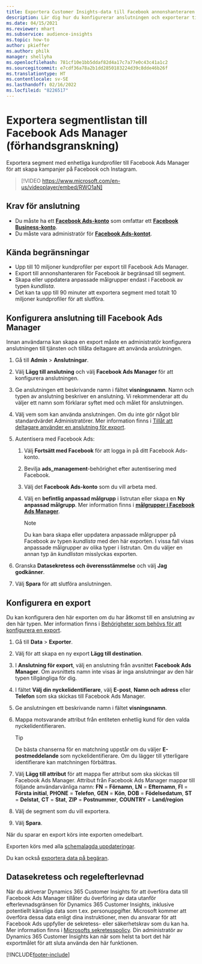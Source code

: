 ```yaml
---
title: Exportera Customer Insights-data till Facebook annonshanteraren (innehåller videoklipp)
description: Lär dig hur du konfigurerar anslutningen och exporterar till Facebook Ads Manager.
ms.date: 04/15/2021
ms.reviewer: mhart
ms.subservice: audience-insights
ms.topic: how-to
author: pkieffer
ms.author: philk
manager: shellyha
ms.openlocfilehash: 781cf10e1bb5ddaf82d4a17c7a77e0c43c41a1c2
ms.sourcegitcommit: e7cdf36a78a2b1dd2850183224d39c8dde46b26f
ms.translationtype: HT
ms.contentlocale: sv-SE
ms.lasthandoff: 02/16/2022
ms.locfileid: "8226517"
---
```

# <a name="export-segments-list-to-facebook-ads-manager-preview"></a>Exportera segmentlistan till Facebook Ads Manager (förhandsgranskning)

Exportera segment med enhetliga kundprofiler till Facebook Ads Manager för att skapa kampanjer på Facebook och Instagram.

> [!VIDEO https://www.microsoft.com/en-us/videoplayer/embed/RWO1aN]

## <a name="prerequisites-for-connection"></a>Krav för anslutning

- Du måste ha ett [**Facebook Ads-konto**](https://www.facebook.com/business/learn/lessons/step-by-step-ads-manager-account) som omfattar ett [**Facebook Business-konto**](https://business.facebook.com/).
- Du måste vara administratör för [**Facebook Ads-kontot**](https://www.facebook.com/business/learn/lessons/step-by-step-ads-manager-account).

## <a name="known-limitations"></a>Kända begränsningar

- Upp till 10 miljoner kundprofiler per export till Facebook Ads Manager.
- Export till annonshanteraren för Facebook är begränsad till segment.
- Skapa eller uppdatera anpassade målgrupper endast i Facebook av typen *kundlista*.
- Det kan ta upp till 90 minuter att exportera segment med totalt 10 miljoner kundprofiler för att slutföra.

## <a name="set-up-connection-to-facebook-ads-manager"></a>Konfigurera anslutning till Facebook Ads Manager

Innan användarna kan skapa en export måste en administratör konfigurera anslutningen till tjänsten och tillåta deltagare att använda anslutningen.

1. Gå till **Admin** > **Anslutningar**.

1. Välj **Lägg till anslutning** och välj **Facebook Ads Manager** för att konfigurera anslutningen.

1. Ge anslutningen ett beskrivande namn i fältet **visningsnamn**. Namn och typen av anslutning beskriver en anslutning. Vi rekommenderar att du väljer ett namn som förklarar syftet med och målet för anslutningen.

1. Välj vem som kan använda anslutningen. Om du inte gör något blir standardvärdet Administratörer. Mer information finns i [Tillåt att deltagare använder en anslutning för export](connections.md#allow-contributors-to-use-a-connection-for-exports).

1. Autentisera med Facebook Ads: 

   1. Välj **Fortsätt med Facebook** för att logga in på ditt Facebook Ads-konto.

   1. Bevilja **ads_management**-behörighet efter autentisering med Facebook.

   1. Välj det **Facebook Ads-konto** som du vill arbeta med.

   1. Välj en **befintlig anpassad målgrupp** i listrutan eller skapa en **Ny anpassad målgrupp**. Mer information finns i [**målgrupper i Facebook Ads Manager**](https://www.facebook.com/business/help/744354708981227?id=2469097953376494).
      > [!NOTE]
      > Du kan bara skapa eller uppdatera anpassade målgrupper på Facebook av typen *kundlista* med den här exporten. I vissa fall visas anpassade målgrupper av olika typer i listrutan. Om du väljer en annan typ än *kundlistan* misslyckas exporten. 

1. Granska **Datasekretess och överensstämmelse** och välj **Jag godkänner**.

1. Välj **Spara** för att slutföra anslutningen.

## <a name="configure-an-export"></a>Konfigurera en export

Du kan konfigurera den här exporten om du har åtkomst till en anslutning av den här typen. Mer information finns i [Behörigheter som behövs för att konfigurera en export](export-destinations.md#set-up-a-new-export).

1. Gå till **Data** > **Exporter**.

1. Välj för att skapa en ny export **Lägg till destination**. 

1. I **Anslutning för export**, välj en anslutning från avsnittet **Facebook Ads Manager**. Om avsnittets namn inte visas är inga anslutningar av den här typen tillgängliga för dig.

1. I fältet **Välj din nyckelidentifierare**, välj **E-post**, **Namn och adress** eller **Telefon** som ska skickas till Facebook Ads Manager. 

1. Ge anslutningen ett beskrivande namn i fältet **visningsnamn**.

1. Mappa motsvarande attribut från entiteten enhetlig kund för den valda nyckelidentifieraren.
   > [!TIP]
   > De bästa chanserna för en matchning uppstår om du väljer **E-postmeddelande** som nyckelidentifierare. Om du lägger till ytterligare identifierare kan matchningen förbättras.

1. Välj **Lägg till attribut** för att mappa fler attribut som ska skickas till Facebook Ads Manager. Attribut från Facebook Ads Manager mappar till följande användarvänliga namn: **FN** = **Förnamn**, **LN** = **Efternamn**, **FI** = **Första initial**, **PHONE** = **Telefon**, **GEN** = **Kön**, **DOB** = **Födelsedatum**, **ST** = **Delstat**, **CT** = **Stat**, **ZIP** = **Postnummer**, **COUNTRY** = **Land/region**

1. Välj de segment som du vill exportera.

1. Välj **Spara**.

När du sparar en export körs inte exporten omedelbart.

Exporten körs med alla [schemalagda uppdateringar](system.md#schedule-tab). 

Du kan också [exportera data på begäran](export-destinations.md#run-exports-on-demand). 

## <a name="data-privacy-and-compliance"></a>Datasekretess och regelefterlevnad

När du aktiverar Dynamics 365 Customer Insights för att överföra data till Facebook Ads Manager tillåter du överföring av data utanför efterlevnadsgränsen för Dynamics 365 Customer Insights, inklusive potentiellt känsliga data som t.ex. personuppgifter. Microsoft kommer att överföra dessa data enligt dina instruktioner, men du ansvarar för att Facebook Ads uppfyller de sekretess- eller säkerhetskrav som du kan ha. Mer information finns i [Microsofts sekretesspolicy](https://go.microsoft.com/fwlink/?linkid=396732).
Din administratör av Dynamics 365 Customer Insights kan när som helst ta bort det här exportmålet för att sluta använda den här funktionen.


[!INCLUDE[footer-include](../includes/footer-banner.md)]
